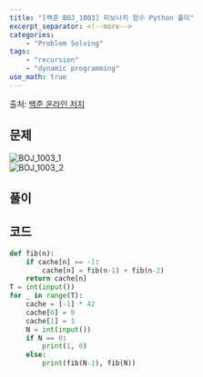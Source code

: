 ```yaml
---
title: "[백준 BOJ_1003] 피보나치 함수 Python 풀이"
excerpt_separator: <!--more-->
categories: 
    - "Problem Solving"
tags: 
    - "recursion"
    - "dynamic programming"
use_math: true
---
```

출처: [백준 온라인 저지](https://www.acmicpc.net/problem/1003)

## 문제  

![BOJ_1003_1](https://user-images.githubusercontent.com/59808674/116851796-0bb7cc80-ac2e-11eb-907b-fce3e3658105.PNG)  
![BOJ_1003_2](https://user-images.githubusercontent.com/59808674/116851799-0ce8f980-ac2e-11eb-837f-9cae11b2b074.PNG)  

## 풀이  



## 코드  
```python
def fib(n):
    if cache[n] == -1:
        cache[n] = fib(n-1) + fib(n-2)
    return cache[n]
T = int(input())
for _ in range(T):
    cache = [-1] * 42
    cache[0] = 0
    cache[1] = 1
    N = int(input())
    if N == 0:
        print(1, 0)
    else:
        print(fib(N-1), fib(N))

```